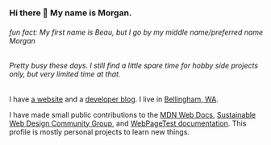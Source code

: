 ### Hi there 👋 My name is Morgan.

###### fun fact:  My first name is Beau, but I go by my middle name/preferred name Morgan 
###### Pretty busy these days. I still find a little spare time for hobby side projects only, but very limited time at that. 

I have [a website](https://morganwebdev.com) and a [developer blog](https://www.morganwebdev.org/). I live in [Bellingham, WA](https://bellingham.netlify.app).

I have made small public contributions to the [MDN Web Docs](https://github.com/mdn/content/pull/24346#issuecomment-1493051463), [Sustainable Web Design Community Group](https://github.com/w3c/sustyweb/releases/tag/v1.0-D2), and [WebPageTest documentation](https://github.com/WPO-Foundation/webpagetest-docs/pull/81). This profile is mostly personal projects to learn new things. 



